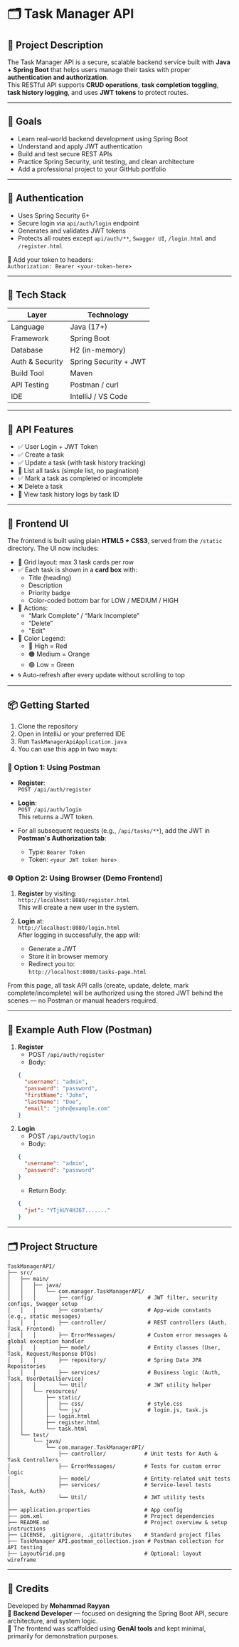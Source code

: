 # 🗂️ Task Manager API

## 📌 Project Description
The Task Manager API is a secure, scalable backend service built with **Java + Spring Boot** that helps users manage their tasks with proper **authentication and authorization**.  
This RESTful API supports **CRUD operations**, **task completion toggling**, **task history logging**, and uses **JWT tokens** to protect routes.

---

## 🎯 Goals
- Learn real-world backend development using Spring Boot
- Understand and apply JWT authentication
- Build and test secure REST APIs
- Practice Spring Security, unit testing, and clean architecture
- Add a professional project to your GitHub portfolio

---

## 🔐 Authentication
- Uses Spring Security 6+
- Secure login via `api/auth/login` endpoint
- Generates and validates JWT tokens
- Protects all routes except `api/auth/**`, `Swagger UI`, `/login.html` and `/register.html`

🧾 Add your token to headers:  
`Authorization: Bearer <your-token-here>`

---

## 🔧 Tech Stack

| Layer            | Technology             |
|------------------|------------------------|
| Language         | Java (17+)             |
| Framework        | Spring Boot            |
| Database         | H2 (in-memory)         |
| Auth & Security  | Spring Security + JWT  |
| Build Tool       | Maven                  |
| API Testing      | Postman / curl         |
| IDE              | IntelliJ / VS Code     |

---

## 🚀 API Features
- ✅ User Login + JWT Token
- ✅ Create a task
- ✅ Update a task (with task history tracking)
- 📃 List all tasks (simple list, no pagination)
- ✅ Mark a task as completed or incomplete
- ❌ Delete a task
- 📜 View task history logs by task ID

---

## 🎨 Frontend UI
The frontend is built using plain **HTML5 + CSS3**, served from the `/static` directory. The UI now includes:

- 🧱 Grid layout: max 3 task cards per row
- ✅ Each task is shown in a **card box** with:
    - Title (heading)
    - Description
    - Priority badge
    - Color-coded bottom bar for LOW / MEDIUM / HIGH
- 🧰 Actions:
    - “Mark Complete” / “Mark Incomplete”
    - “Delete”
    - "Edit"
- 🎨 Color Legend:
    - 🔴 High = Red
    - 🟠 Medium = Orange
    - 🟢 Low = Green
- 🌀 Auto-refresh after every update without scrolling to top

---

## 📦 Getting Started
1. Clone the repository
2. Open in IntelliJ or your preferred IDE
3. Run `TaskManagerApiApplication.java` 
4. You can use this app in two ways:

### 🔁 Option 1: Using Postman

- **Register**:  
  `POST /api/auth/register`

- **Login**:  
  `POST /api/auth/login`  
  This returns a JWT token.

- For all subsequent requests (e.g., `/api/tasks/**`), add the JWT in **Postman's Authorization tab**:
    - Type: `Bearer Token`
    - Token: `<your JWT token here>`

### 🌐 Option 2: Using Browser (Demo Frontend)

1. **Register** by visiting:  
   `http://localhost:8080/register.html`  
   This will create a new user in the system.

2. **Login** at:  
   `http://localhost:8080/login.html`  
   After logging in successfully, the app will:
    - Generate a JWT
    - Store it in browser memory
    - Redirect you to:  
      `http://localhost:8080/tasks-page.html`

From this page, all task API calls (create, update, delete, mark complete/incomplete) will be authorized using the stored JWT behind the scenes — no Postman or manual headers required.


---

## 🔐 Example Auth Flow (Postman)
1. **Register**
   - POST `/api/auth/register`
   - Body: 
   ```json
   {
     "username": "admin",
     "password": "password",
     "firstName": "John",
     "lastName": "Doe",
     "email": "john@example.com"
   }
2. **Login**
    - POST `/api/auth/login`
    - Body:
   ```json
   {
     "username": "admin",
     "password": "password"
   }
   ```
   - Return Body:
   ```json
   {
     "jwt": "YTjkUY4HJ67......." 
   }
   ```
---
##  🗂️ Project Structure  

````aiignore
TaskManagerAPI/
├── src/
│   ├── main/
│   │   ├── java/
│   │   │   └── com.manager.TaskManagerAPI/
│   │   │       ├── config/                 # JWT filter, security configs, Swagger setup
│   │   │       ├── constants/              # App-wide constants (e.g., static messages)
│   │   │       ├── controller/             # REST controllers (Auth, Task, Frontend)
│   │   │       ├── ErrorMessages/          # Custom error messages & global exception handler
│   │   │       ├── model/                  # Entity classes (User, Task, Request/Response DTOs)
│   │   │       ├── repository/             # Spring Data JPA Repositories
│   │   │       ├── services/               # Business logic (Auth, Task, UserDetailService)
│   │   │       └── Util/                   # JWT utility helper
│   │   └── resources/
│   │       ├── static/
│   │       │   ├── css/                    # style.css
│   │       │   └── js/                     # login.js, task.js
│   │       ├── login.html
│   │       ├── register.html
│   │       └── task.html
│   └── test/
│       └── java/
│           └── com.manager.TaskManagerAPI/
│               ├── controller/            # Unit tests for Auth & Task Controllers
│               ├── ErrorMessages/         # Tests for custom error logic
│               ├── model/                 # Entity-related unit tests
│               ├── services/              # Service-level tests (Task, Auth)
│               └── Util/                  # JWT utility tests
│
├── application.properties                 # App config
├── pom.xml                                # Project dependencies
├── README.md                              # Project overview & setup instructions
├── LICENSE, .gitignore, .gitattributes    # Standard project files
├── TaskManager API.postman_collection.json # Postman collection for API testing
├── LayoutGrid.png                         # Optional: layout wireframe

````

---

## 🙌 Credits
Developed by **Mohammad Rayyan**  
🧠 **Backend Developer** — focused on designing the Spring Boot API, secure architecture, and system logic.  
🎨 The frontend was scaffolded using **GenAI tools** and kept minimal, primarily for demonstration purposes.